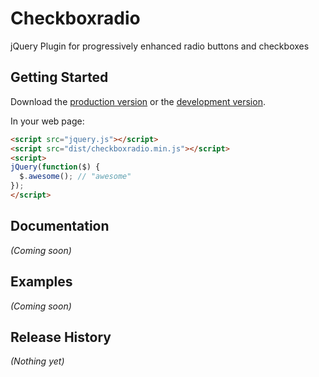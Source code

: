 # Checkboxradio

jQuery Plugin for progressively enhanced radio buttons and checkboxes

## Getting Started
Download the [production version][min] or the [development version][max].

[min]: https://raw.github.com/filamentgroup/checkboxradio/master/dist/checkboxradio.min.js
[max]: https://raw.github.com/filamentgroup/checkboxradio/master/dist/checkboxradio.js

In your web page:

```html
<script src="jquery.js"></script>
<script src="dist/checkboxradio.min.js"></script>
<script>
jQuery(function($) {
  $.awesome(); // "awesome"
});
</script>
```

## Documentation
_(Coming soon)_

## Examples
_(Coming soon)_

## Release History
_(Nothing yet)_

